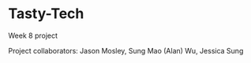 # Tasty-Tech
Week 8 project

Project collaborators:
  Jason Mosley,
  Sung Mao (Alan) Wu,
  Jessica Sung
